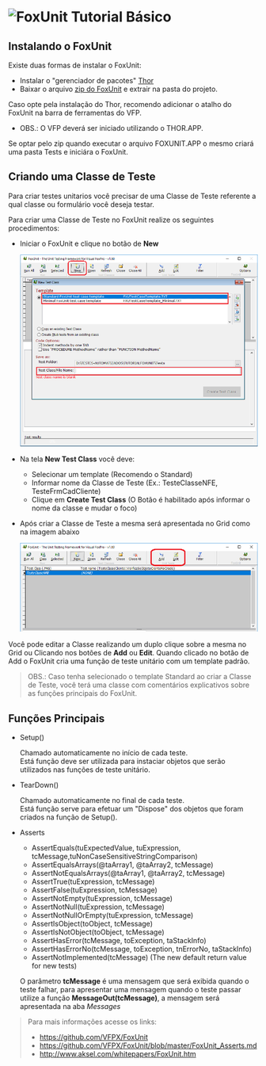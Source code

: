 # ![FoxUnit](GRAPHICS/FoxUnit.ico) Tutorial Básico

## Instalando o FoxUnit

Existe duas formas de instalar o FoxUnit:
* Instalar o "gerenciador de pacotes" [Thor](https://github.com/VFPX/Thor)
* Baixar o arquivo [zip do FoxUnit](https://github.com/VFPX/FoxUnit/blob/master/FoxUnit/FoxUnit.1.6.zip) e extrair na pasta do projeto.

Caso opte pela instalação do Thor, recomendo adicionar o atalho do FoxUnit na barra de ferramentas do VFP.
* OBS.: O VFP deverá ser iniciado utilizando o THOR.APP.

Se optar pelo zip quando executar o arquivo FOXUNIT.APP o mesmo criará uma pasta Tests e iniciára o FoxUnit.

## Criando uma Classe de Teste

Para criar testes unitarios você precisar de uma Classe de Teste referente a qual classe ou formulário você deseja testar.

Para criar uma Classe de Teste no FoxUnit realize os seguintes procedimentos:

* Iniciar o FoxUnit e clique no botão de **New**

    ![NewTestClass](GRAPHICS/NewTestClass.PNG)

* Na tela **New Test Class** você deve:
    * Selecionar um template (Recomendo o Standard)
    * Informar nome da Classe de Teste (Ex.: TesteClasseNFE, TesteFrmCadCliente)
    * Clique em **Create Test Class** (O Botão é habilitado após informar o nome da classe e mudar o foco)

* Após criar a Classe de Teste a mesma será apresentada no Grid como na imagem abaixo

    ![TestClass](GRAPHICS/TestClass.PNG)

Você pode editar a Classe realizando um duplo clique sobre a mesma no Grid ou Clicando nos botões de **Add** ou **Edit**.
Quando clicado no botão de Add o FoxUnit cria uma função de teste unitário com um template padrão.

> OBS.: Caso tenha selecionado o template Standard ao criar a Classe de Teste, você terá uma classe com comentários explicativos sobre as funções principais do FoxUnit.

## Funções Principais

* Setup()

    Chamado automaticamente no início de cada teste.    
     Está função deve ser utilizada para instaciar objetos que serão utilizados nas funções de teste unitário.

* TearDown()

    Chamado automaticamente no final de cada teste.    
     Está função serve para efetuar um "Dispose" dos objetos que foram criados na função de Setup().

* Asserts

    * AssertEquals(tuExpectedValue, tuExpression, tcMessage,tuNonCaseSensitiveStringComparison)
    * AssertEqualsArrays(@taArray1, @taArray2, tcMessage)
    * AssertNotEqualsArrays(@taArray1, @taArray2, tcMessage)
    * AssertTrue(tuExpression, tcMessage)
    * AssertFalse(tuExpression, tcMessage)
    * AssertNotEmpty(tuExpression, tcMessage)
    * AssertNotNull(tuExpression, tcMessage)
    * AssertNotNullOrEmpty(tuExpression, tcMessage)
    * AssertIsObject(toObject, tcMessage)
    * AssertIsNotObject(toObject, tcMessage)
    * AssertHasError(tcMessage, toException, taStackInfo)
    * AssertHasErrorNo(tcMessage, toException, tnErrorNo, taStackInfo)
    * AssertNotImplemented(tcMessage)  (The new default return value for new tests)

    O parâmetro **tcMessage** é uma mensagem que será exibida quando o teste falhar, para apresentar uma mensagem quando o teste passar utilize a função **MessageOut(tcMessage)**, a mensagem será apresentada na aba *Messages*

> Para mais informações acesse os links:
>   * https://github.com/VFPX/FoxUnit
>   * https://github.com/VFPX/FoxUnit/blob/master/FoxUnit_Asserts.md
>   * http://www.aksel.com/whitepapers/FoxUnit.htm
        
